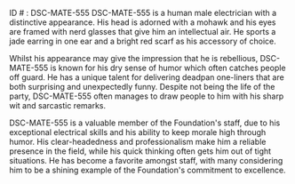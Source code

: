 ID # : DSC-MATE-555
DSC-MATE-555 is a human male electrician with a distinctive appearance. His head is adorned with a mohawk and his eyes are framed with nerd glasses that give him an intellectual air. He sports a jade earring in one ear and a bright red scarf as his accessory of choice.

Whilst his appearance may give the impression that he is rebellious, DSC-MATE-555 is known for his dry sense of humor which often catches people off guard. He has a unique talent for delivering deadpan one-liners that are both surprising and unexpectedly funny. Despite not being the life of the party, DSC-MATE-555 often manages to draw people to him with his sharp wit and sarcastic remarks.

DSC-MATE-555 is a valuable member of the Foundation's staff, due to his exceptional electrical skills and his ability to keep morale high through humor. His clear-headedness and professionalism make him a reliable presence in the field, while his quick thinking often gets him out of tight situations. He has become a favorite amongst staff, with many considering him to be a shining example of the Foundation's commitment to excellence.